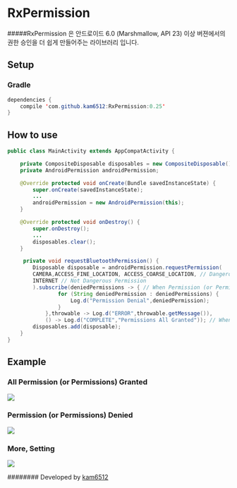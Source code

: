 # RxPermission
#####RxPermission 은 안드로이드 6.0 (Marshmallow, API 23) 이상 버젼에서의 권한 승인을 더 쉽게 만들어주는 라이브러리 입니다. 



## Setup

### Gradle

```java
dependencies {
    compile 'com.github.kam6512:RxPermission:0.25'
}
```




## How to use
```java
public class MainActivity extends AppCompatActivity {

    private CompositeDisposable disposables = new CompositeDisposable();
    private AndroidPermission androidPermission;

    @Override protected void onCreate(Bundle savedInstanceState) {
        super.onCreate(savedInstanceState);
        ...
        androidPermission = new AndroidPermission(this);
    }

    @Override protected void onDestroy() {
        super.onDestroy();
        ...
        disposables.clear();
    }

     private void requestBluetoothPermission() {
        Disposable disposable = androidPermission.requestPermission(
        CAMERA,ACCESS_FINE_LOCATION, ACCESS_COARSE_LOCATION, // Dangerous Permissions
        INTERNET // Not Dangerous Permission
        ).subscribe(deniedPermissions -> { // When Permission (or Permissions) Denied
            	for (String deniedPermission : deniedPermissions) {
                	Log.d("Permission Denial",deniedPermission);
            	}
        	},throwable -> Log.d("ERROR",throwable.getMessage()),
        	() -> Log.d("COMPLETE","Permissions All Granted")); // When Permission(or Permissions All) Granted
        disposables.add(disposable);
    }
}
```

## Example
### All Permission (or Permissions) Granted
![](https://github.com/kam6512/RxPermission/blob/master/art/AndroidPermission%20All%20Granted.gif?raw=true)

### Permission (or Permissions) Denied
![](https://github.com/kam6512/RxPermission/blob/master/art/AndroidPermission%20Denial.gif?raw=true)

### More, Setting
![](https://github.com/kam6512/RxPermission/blob/master/art/AndroidPermission%20Setting.gif?raw=true)

######## Developed by [kam6512](https://kam6512.github.io/)
